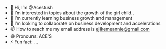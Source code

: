 - 👋 Hi, I’m @Acestush
- 👀 I’m interested in topics about the growth of the girl child..
- 🌱 I’m currently learning business growth and management 
- 💞️ I’m looking to collaborate on business development and accelerations
- 📫 How to reach me my email address is ejikemeannie@gmail.com
- 😄 Pronouns: ACE'S 
- ⚡ Fun fact: ...

<!---
Acestush/Acestush is a ✨ special ✨ repository because its `README.md` (this file) appears on your GitHub profile.
You can click the Preview link to take a look at your changes.
--->
